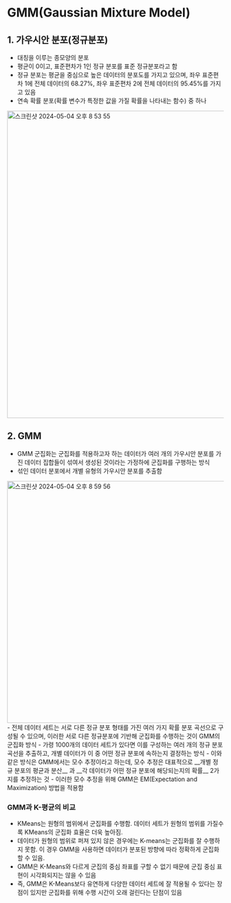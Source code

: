 GMM(Gaussian Mixture Model)
=======================
## 1. 가우시안 분포(정규분포)
- 대칭을 이루는 종모양의 분포
- 평균이 0이고, 표준편차가 1인 정규 분포를 표준 정규분포라고 함
- 정규 분포는 평균을 중심으로 높은 데이터의 분포도를 가지고 있으며, 좌우 표준편차 1에 전체 데이터의 68.27%, 좌우 표준편차 2에 전체 데이터의 95.45%를 가지고 있음
- 연속 확률 분포(확률 변수가 특정한 값을 가질 확률을 나타내는 함수) 중 하나  
<img width="714" alt="스크린샷 2024-05-04 오후 8 53 55" src="https://github.com/seungye-kwak/til_log/assets/112370282/2fc7af46-f51d-445c-b63a-35e4024d8e97">

## 2. GMM
- GMM 군집화는 군집화를 적용하고자 하는 데이터가 여러 개의 가우시안 분포를 가진 데이터 집합들이 섞여서 생성된 것이라는 가정하에 군집화를 구행하는 방식
- 섞인 데이터 분포에서 개별 유형의 가우시안 분포를 추출함  
<img width="562" alt="스크린샷 2024-05-04 오후 8 59 56" src="https://github.com/seungye-kwak/til_log/assets/112370282/b7000585-6690-4703-ab89-d7946741190d">
- 전체 데이터 세트는 서로 다른 정규 분포 형태를 가진 여러 가지 확률 분포 곡선으로 구성될 수 있으며, 이러한 서로 다른 정규분포에 기반해 군집화를 수행하는 것이 GMM의 군집화 방식
- 가령 1000개의 데이터 세트가 있다면 이를 구성하는 여러 개의 정규 분포 곡선을 추출하고, 개별 데이터가 이 중 어떤 정규 분포에 속하는지 결정하는 방식
- 이와 같은 방식은 GMM에서는 모수 추정이라고 하는데, 모수 추정은 대표적으로 __개별 정규 분포의 평균과 분산__ 과 __각 데이터가 어떤 정규 분포에 해당되는지의 확률__ 2가지를 추정하는 것
- 이러한 모수 추정을 위해 GMM은 EM(Expectation and Maximization) 방법을 적용함

  ### GMM과 K-평균의 비교
  - KMeans는 원형의 범위에서 군집화를 수행함. 데이터 세트가 원형의 범위를 가질수록 KMeans의 군집화 효율은 더욱 높아짐.
  - 데이터가 원형의 범위로 퍼져 있지 않은 경우에는 K-means는 군집화를 잘 수행하지 못함. 이 경우 GMM을 사용하면 데이터가 분포된 방향에 따라 정확하게 군집화할 수 있음.
  - GMM은 K-Means와 다르게 군집의 중심 좌표를 구할 수 없기 때문에 군집 중심 표현이 시각화되지는 않을 수 있음
  - 즉, GMM은 K-Means보다 유연하게 다양한 데이터 세트에 잘 적용될 수 있다는 장점이 있지만 군집화를 위해 수행 시간이 오래 걸린다는 단점이 있음  
  
